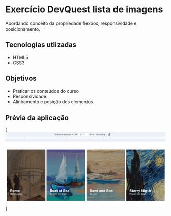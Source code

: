 # Exercício DevQuest lista de imagens
Abordando conceito da propriedade flexbox, responsividade e  posicionamento.
## Tecnologias utlizadas
- HTML5
- CSS3
## Objetivos
- Praticar os conteúdos do curso
- Responsividade.
- Alinhamento e posição dos elementos.
## Prévia da aplicação
[<img src="./imagens/lista.gif" alt="gif tela">]